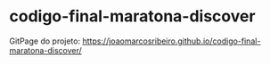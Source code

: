 # codigo-final-maratona-discover

GitPage do projeto: https://joaomarcosribeiro.github.io/codigo-final-maratona-discover/
